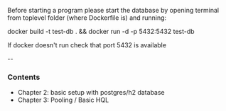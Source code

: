 Before starting a program please start the database by opening terminal from toplevel folder (where Dockerfile is) and running:

docker build -t test-db . && docker run -d -p 5432:5432 test-db

If docker doesn't run check that port 5432 is available 

--

### Contents

* Chapter 2: basic setup with postgres/h2 database
* Chapter 3: Pooling / Basic HQL
